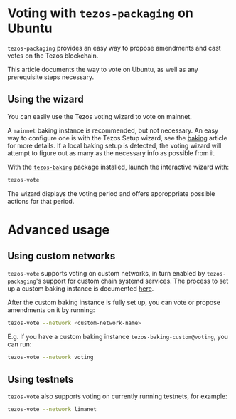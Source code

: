 <!--
   - SPDX-FileCopyrightText: 2022 Oxhead Alpha
   - SPDX-License-Identifier: LicenseRef-MIT-OA
   -->

# Voting with `tezos-packaging` on Ubuntu

`tezos-packaging` provides an easy way to propose amendments and cast votes on the Tezos blockchain.

This article documents the way to vote on Ubuntu, as well as any prerequisite steps necessary.

## Using the wizard

You can easily use the Tezos voting wizard to vote on mainnet.

A `mainnet` baking instance is recommended, but not necessary.
An easy way to configure one is with the Tezos Setup wizard, see the [baking](./baking.md#prerequisites) article for more details.
If a local baking setup is detected, the voting wizard will attempt to figure out
as many as the necessary info as possible from it.

With the [`tezos-baking`](./ubuntu.md/tezos-baking) package installed, launch the
interactive wizard with:
```bash
tezos-vote
```

The wizard displays the voting period and offers approppriate possible actions for that period.

# Advanced usage

## Using custom networks

`tezos-vote` supports voting on custom networks, in turn enabled by `tezos-packaging`'s
support for custom chain systemd services.
The process to set up a custom baking instance is documented [here](./baking.md#using-a-custom-chain).

After the custom baking instance is fully set up, you can vote or propose
amendments on it by running:

```bash
tezos-vote --network <custom-network-name>
```

E.g. if you have a custom baking instance `tezos-baking-custom@voting`, you can run:

```bash
tezos-vote --network voting
```

## Using testnets

`tezos-vote` also supports voting on currently running testnets, for example:

```bash
tezos-vote --network limanet
```
